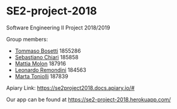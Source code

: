 # SE2-project-2018
Software Engineering II Project 2018/2019

Group members:

* [Tommaso Bosetti](https://github.com/tommasobosetti) 1855286
* [Sebastiano Chiari](https://github.com/sebastianochiari) 185858
* [Mattia Molon](https://github.com/MattiaMolon) 187916
* [Leonardo Remondini](https://github.com/leonardoremondini) 184563
* [Marta Toniolli](https://github.com/toniollimarta) 187839

Apiary Link: https://se2project2018.docs.apiary.io/#

Our app can be found at https://se2-project-2018.herokuapp.com/